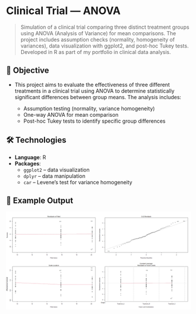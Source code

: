 # Clinical Trial — ANOVA

> Simulation of a clinical trial comparing three distinct treatment groups using ANOVA (Analysis of Variance) for mean comparisons. The project includes assumption checks (normality, homogeneity of variances), data visualization with ggplot2, and post-hoc Tukey tests. Developed in R as part of my portfolio in clinical data analysis.

## 🎯 Objective

- This project aims to evaluate the effectiveness of three different treatments in a clinical trial using ANOVA to determine statistically significant differences between group means. The analysis includes:
  
   - Assumption testing (normality, variance homogeneity)
   - One-way ANOVA for mean comparison
   - Post-hoc Tukey tests to identify specific group differences

## 🛠️ Technologies

- **Language**: R
- **Packages**:
  - `ggplot2` – data visualization
  - `dplyr` – data manipulation
  - `car` – Levene’s test for variance homogeneity
 
## 📸 Example Output

![ClinicalTrialANOVA](clinicaltrial-anova.png)
